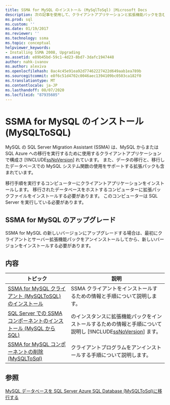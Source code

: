 ```yaml
---
title: SSMA for MySQL のインストール (MySqlToSql) |Microsoft Docs
description: 次の記事を使用して、クライアントアプリケーションと拡張機能パックを含む MySQL の SQL Server Migration Assistant (SSMA) をインストール、アップグレード、およびアンインストールします。
ms.prod: sql
ms.custom: ''
ms.date: 01/19/2017
ms.reviewer: ''
ms.technology: ssma
ms.topic: conceptual
helpviewer_keywords:
- Installing SSMA 2008, Upgrading
ms.assetid: e89b45bd-59c1-4d23-8bd7-3dafc1947448
author: nahk-ivanov
ms.author: alexiva
ms.openlocfilehash: 8ac4c45e91ea92d77462227422d649aab1ea789b
ms.sourcegitcommit: e8f6c51d4702c0046aec1394109bc0503ca182f0
ms.translationtype: MT
ms.contentlocale: ja-JP
ms.lasthandoff: 08/07/2020
ms.locfileid: "87935605"
---
```

# <a name="installing-ssma-for-mysql-mysqltosql"></a>SSMA for MySQL のインストール (MySQLToSQL)
MySQL の SQL Server Migration Assistant (SSMA) は、MySQL からまたは SQL Azure への移行を実行するために使用するクライアントアプリケーションで構成さ [!INCLUDE[ssNoVersion](../../includes/ssnoversion-md.md)] れています。 また、データの移行と、移行したデータベースでの MySQL システム関数の使用をサポートする拡張パックも含まれています。  
  
移行手順を実行するコンピューターにクライアントアプリケーションをインストールします。 移行されたデータベースをホストするコンピューターに拡張パックファイルをインストールする必要があります。  このコンピューターは SQL Server を実行している必要があります。  
  
## <a name="upgrading-ssma-for-mysql"></a>SSMA for MySQL のアップグレード  
SSMA for MySQL の新しいバージョンにアップグレードする場合は、最初にクライアントとサーバー拡張機能パックをアンインストールしてから、新しいバージョンをインストールする必要があります。  
  
## <a name="contents"></a>内容  
  
|トピック|説明|  
|-|-|  
|[SSMA for MySQL クライアント &#40;MySQLToSQL&#41;のインストール](../../ssma/mysql/installing-ssma-for-mysql-client-mysqltosql.md)|SSMA クライアントをインストールするための情報と手順について説明します。|  
|[SQL Server での SSMA コンポーネントのインストール (MySQL から SQL)](https://msdn.microsoft.com/6772d0c5-258f-4d7b-afb0-b5f810e71af1)|のインスタンスに拡張機能パックをインストールするための情報と手順について説明し [!INCLUDE[ssNoVersion](../../includes/ssnoversion-md.md)] ます。|  
|[SSMA for MySQL コンポーネントの削除 &#40;MySQLToSql&#41;](../../ssma/mysql/removing-the-ssma-for-mysql-components-mysqltosql.md)|クライアントプログラムをアンインストールする手順について説明します。|  
  
## <a name="see-also"></a>参照  
[MySQL データベースを SQL Server Azure SQL Database &#40;MySQLToSql&#41;に移行する](../../ssma/mysql/migrating-mysql-databases-to-sql-server-azure-sql-db-mysqltosql.md)  
  
